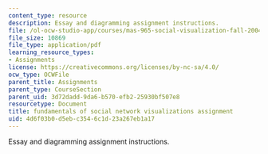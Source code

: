 ```yaml
---
content_type: resource
description: Essay and diagramming assignment instructions.
file: /ol-ocw-studio-app/courses/mas-965-social-visualization-fall-2004/4d6f03b0d5ebc3546c1d23a267eb1a17_assn1.pdf
file_size: 10869
file_type: application/pdf
learning_resource_types:
- Assignments
license: https://creativecommons.org/licenses/by-nc-sa/4.0/
ocw_type: OCWFile
parent_title: Assignments
parent_type: CourseSection
parent_uid: 3d72dadd-9da6-b570-efb2-25930bf507e8
resourcetype: Document
title: fundamentals of social network visualizations assignment
uid: 4d6f03b0-d5eb-c354-6c1d-23a267eb1a17
---
```

Essay and diagramming assignment instructions.